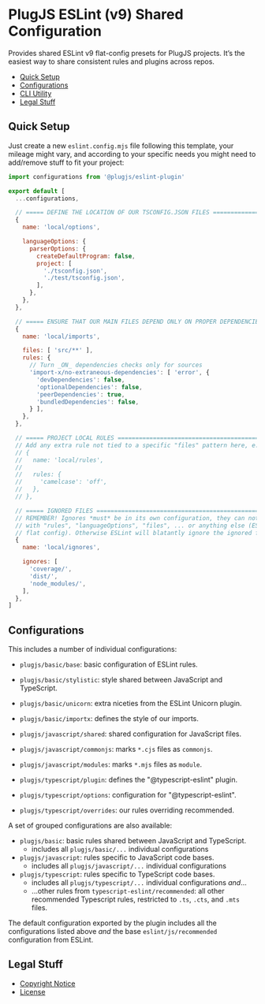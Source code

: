 PlugJS ESLint (v9) Shared Configuration
=======================================

Provides shared ESLint v9 flat-config presets for PlugJS projects. It’s the
easiest way to share consistent rules and plugins across repos.

* [Quick Setup](#quick-setup)
* [Configurations](#configurations)
* [CLI Utility](#cli-utility)
* [Legal Stuff](#legal-stuff)


Quick Setup
-----------

Just create a new `eslint.config.mjs` file following this template, your mileage
might vary, and according to your specific needs you might need to add/remove
stuff to fit your project:

```javascript
import configurations from '@plugjs/eslint-plugin'

export default [
  ...configurations,

  // ===== DEFINE THE LOCATION OF OUR TSCONFIG.JSON FILES ======================
  {
    name: 'local/options',

    languageOptions: {
      parserOptions: {
        createDefaultProgram: false,
        project: [
          './tsconfig.json',
          './test/tsconfig.json',
        ],
      },
    },
  },

  // ===== ENSURE THAT OUR MAIN FILES DEPEND ONLY ON PROPER DEPENDENCIES =======
  {
    name: 'local/imports',

    files: [ 'src/**' ],
    rules: {
      // Turn _ON_ dependencies checks only for sources
      'import-x/no-extraneous-dependencies': [ 'error', {
        'devDependencies': false,
        'optionalDependencies': false,
        'peerDependencies': true,
        'bundledDependencies': false,
      } ],
    },
  },

  // ===== PROJECT LOCAL RULES =================================================
  // Add any extra rule not tied to a specific "files" pattern here, e.g.:
  // {
  //   name: 'local/rules',
  //
  //   rules: {
  //     'camelcase': 'off',
  //   },
  // },

  // ===== IGNORED FILES =======================================================
  // REMEMBER! Ignores *must* be in its own configuration, they can not coexist
  // with "rules", "languageOptions", "files", ... or anything else (ESLint v9
  // flat config). Otherwise ESLint will blatantly ignore the ignored files!
  {
    name: 'local/ignores',

    ignores: [
      'coverage/',
      'dist/',
      'node_modules/',
    ],
  },
]
```


Configurations
--------------

This includes a number of individual configurations:

* `plugjs/basic/base`: basic configuration of ESLint rules.
* `plugjs/basic/stylistic`: style shared between JavaScript and TypeScript.
* `plugjs/basic/unicorn`: extra niceties from the ESLint Unicorn plugin.
* `plugjs/basic/importx`: defines the style of our imports.

* `plugjs/javascript/shared`: shared configuration for JavaScript files.
* `plugjs/javascript/commonjs`: marks `*.cjs` files as `commonjs`.

* `plugjs/javascript/modules`: marks `*.mjs` files as `module`.
* `plugjs/typescript/plugin`: defines the "@typescript-eslint" plugin.
* `plugjs/typescript/options`: configuration for "@typescript-eslint".
* `plugjs/typescript/overrides`: our rules overriding recommended.

A set of grouped configurations are also available:

* `plugjs/basic`: basic rules shared between JavaScript and TypeScript.
  * includes all `plugjs/basic/...` individual configurations
* `plugjs/javascript`: rules specific to JavaScript code bases.
  * includes all `plugjs/javascript/...` individual configurations
* `plugjs/typescript`: rules specific to TypeScript code bases.
  * includes all `plugjs/typescript/...` individual configurations _and_...
  * ...other rules from `typescript-eslint/recommended`: all other recommended
    Typescript rules, restricted to `.ts`, `.cts`, and `.mts` files.

The default configuration exported by the plugin includes all the configurations
listed above _and_ the base `eslint/js/recommended` configuration from ESLint.


Legal Stuff
-----------

* [Copyright Notice](NOTICE.md)
* [License](LICENSE.md)
